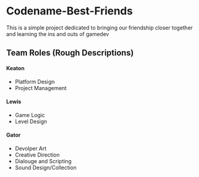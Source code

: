 **Codename-Best-Friends**
=======

This is a simple project dedicated to bringing our friendship closer together and learning the ins and outs of gamedev



**Team Roles (Rough Descriptions)**
-------
#### Keaton
+ Platform Design
+ Project Management

#### Lewis
+ Game Logic
+ Level Design

#### Gator

+ Devolper Art
+ Creative Direction
+ Dialouge and Scripting
+ Sound Design/Collection
